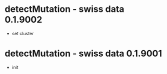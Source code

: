 # detectMutation - swiss data 0.1.9002
* set cluster

# detectMutation - swiss data 0.1.9001
* init

